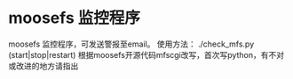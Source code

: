 moosefs 监控程序
===============

moosefs 监控程序，可发送警报至email。
使用方法： ./check_mfs.py (start|stop|restart)
根据moosefs开源代码mfscgi改写，首次写python，有不对或改进的地方请指出
